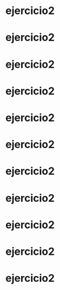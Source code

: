 # ejercicio2
# ejercicio2
# ejercicio2
# ejercicio2
# ejercicio2
# ejercicio2
# ejercicio2
# ejercicio2
# ejercicio2
# ejercicio2
# ejercicio2